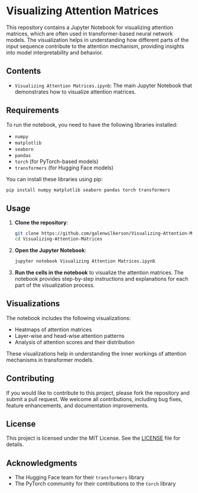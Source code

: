 # Visualizing Attention Matrices

This repository contains a Jupyter Notebook for visualizing attention matrices, which are often used in transformer-based neural network models. The visualization helps in understanding how different parts of the input sequence contribute to the attention mechanism, providing insights into model interpretability and behavior.

## Contents

- `Visualizing Attention Matrices.ipynb`: The main Jupyter Notebook that demonstrates how to visualize attention matrices.

## Requirements

To run the notebook, you need to have the following libraries installed:

- `numpy`
- `matplotlib`
- `seaborn`
- `pandas`
- `torch` (for PyTorch-based models)
- `transformers` (for Hugging Face models)

You can install these libraries using pip:

```bash
pip install numpy matplotlib seaborn pandas torch transformers
```

## Usage

1. **Clone the repository**:
   ```bash
   git clone https://github.com/galenwilkerson/Visualizing-Attention-Matrices.git
   cd Visualizing-Attention-Matrices
   ```

2. **Open the Jupyter Notebook**:
   ```bash
   jupyter notebook Visualizing Attention Matrices.ipynb
   ```

3. **Run the cells in the notebook** to visualize the attention matrices. The notebook provides step-by-step instructions and explanations for each part of the visualization process.

## Visualizations

The notebook includes the following visualizations:

- Heatmaps of attention matrices
- Layer-wise and head-wise attention patterns
- Analysis of attention scores and their distribution

These visualizations help in understanding the inner workings of attention mechanisms in transformer models.



## Contributing

If you would like to contribute to this project, please fork the repository and submit a pull request. We welcome all contributions, including bug fixes, feature enhancements, and documentation improvements.

## License

This project is licensed under the MIT License. See the [LICENSE](LICENSE) file for details.

## Acknowledgments

- The Hugging Face team for their `transformers` library
- The PyTorch community for their contributions to the `torch` library
